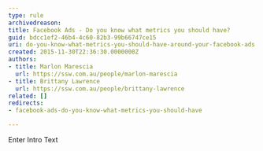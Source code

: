 ```yaml
---
type: rule
archivedreason: 
title: Facebook Ads - Do you know what metrics you should have?
guid: bdcc1ef2-46b4-4c60-82b3-99b66747ce15
uri: do-you-know-what-metrics-you-should-have-around-your-facebook-ads
created: 2015-11-30T22:36:30.0000000Z
authors:
- title: Marlon Marescia
  url: https://ssw.com.au/people/marlon-marescia
- title: Brittany Lawrence
  url: https://ssw.com.au/people/brittany-lawrence
related: []
redirects:
- facebook-ads-do-you-know-what-metrics-you-should-have

---
```



Enter Intro Text
<br><excerpt class='endintro'></excerpt><br>



